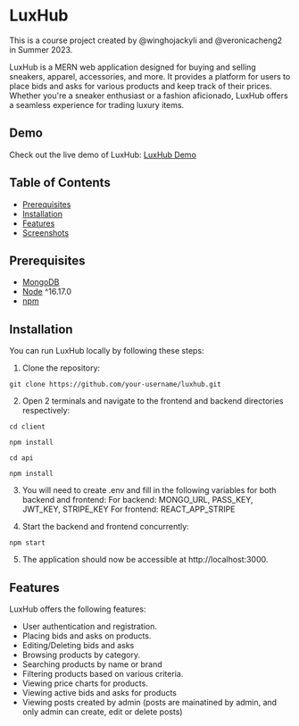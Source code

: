 # LuxHub

This is a course project created by @winghojackyli and @veronicacheng2 in Summer 2023.

LuxHub is a MERN web application designed for buying and selling sneakers, apparel, accessories, and more. It provides a platform for users to place bids and asks for various products and keep track of their prices. Whether you're a sneaker enthusiast or a fashion aficionado, LuxHub offers a seamless experience for trading luxury items.


## Demo

Check out the live demo of LuxHub: [LuxHub Demo](https://luxhub.vercel.app)

## Table of Contents

- [Prerequisites](#prerequisites)
- [Installation](#installation)
- [Features](#features)
- [Screenshots](#screenshots)


## Prerequisites
- [MongoDB](https://gist.github.com/nrollr/9f523ae17ecdbb50311980503409aeb3)
- [Node](https://nodejs.org/en/download/) ^16.17.0
- [npm](https://nodejs.org/en/download/package-manager/)


## Installation

You can run LuxHub locally by following these steps:

1. Clone the repository:
```
git clone https://github.com/your-username/luxhub.git
```

2. Open 2 terminals and navigate to the frontend and backend directories respectively:
```
cd client
```
```
npm install
```
```
cd api
```
```
npm install
```

3. You will need to create .env and fill in the following variables for both backend and frontend:
For backend: MONGO_URL, PASS_KEY, JWT_KEY, STRIPE_KEY
For frontend: REACT_APP_STRIPE

4. Start the backend and frontend concurrently:
```
npm start
```

5. The application should now be accessible at http://localhost:3000.


## Features

LuxHub offers the following features:

- User authentication and registration.
- Placing bids and asks on products.
- Editing/Deleting bids and asks
- Browsing products by category.
- Searching products by name or brand
- Filtering products based on various criteria.
- Viewing price charts for products.
- Viewing active bids and asks for products
- Viewing posts created by admin (posts are mainatined by admin, and only admin can create, edit or delete posts)
